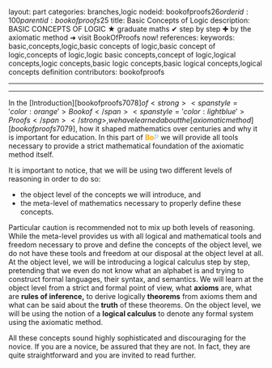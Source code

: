 layout: part
categories: branches,logic
nodeid: bookofproofs$26
orderid: 100
parentid: bookofproofs$25
title: Basic Concepts of Logic
description: BASIC CONCEPTS OF LOGIC &#9733; graduate maths &#10004; step by step &#10010; by the axiomatic method &#10140; visit BookOfProofs now!
references: 
keywords: basic,concepts,logic,basic concepts of logic,basic concept of logic,concepts of logic,logic basic concepts,concept of logic,logical concepts,logic concepts,basic logic concepts,basic logical concepts,logical concepts definition
contributors: bookofproofs

---


---

In the [Introduction][bookofproofs$7078] of <strong><span style='color:orange'>Bookof</span><span style='color:lightblue'>Proofs</span></strong>, we have learned about the  [axiomatic method][bookofproofs$7079], how it shaped mathematics over centuries and why it is important for education. In this part of <strong><span style='color:orange'>Bo</span><span style='color:lightblue'>P</span></strong> we will provide all tools necessary to provide a strict mathematical foundation of the axiomatic method itself. 

It is important to notice, that we will be using two different levels of reasoning in order to do so: 
* the object level of the concepts we will introduce, and 
* the meta-level of mathematics necessary to properly define these concepts.

Particular caution is recommended not to mix up both levels of reasoning. While the meta-level provides us with all logical and mathematical tools and freedom necessary to prove and define the concepts of the object level, we do not have these tools and freedom at our disposal at the object level at all. At the object level, we will be introducing a logical calculus step by step, pretending that we even do not know what an alphabet is and trying to construct formal languages, their syntax, and semantics. We will learn at the object level from a strict and formal point of view, what __axioms__ are, what are __rules of inference,__ to derive logically __theorems__ from axioms them and what can be said about the __truth__ of these theorems. On the object level, we will be using the notion of a __logical calculus__ to denote any formal system using the axiomatic method. 

All these concepts sound highly sophisticated and discouraging for the novice. If you are a novice, be assured that they are not. In fact, they are quite straightforward and you are invited to read further.

